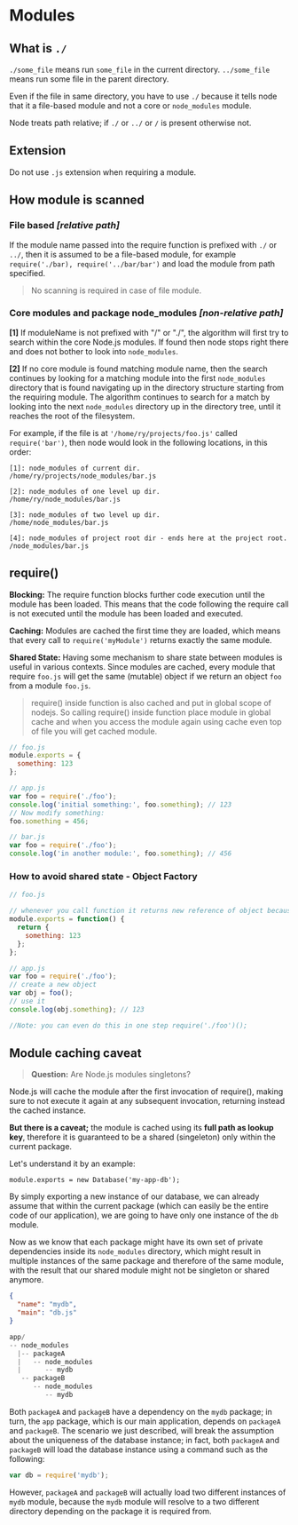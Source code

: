 # Modules

## What is `./`

`./some_file` means run `some_file` in the current directory. `../some_file` means run some file in the parent directory.

Even if the file in same directory, you have to use `./` because it tells node that it a file-based module and not a core or `node_modules` module.

Node treats path relative; if `./` or `../` or `/` is present otherwise not.

## Extension

Do not use `.js` extension when requiring a module.

## How module is scanned

### File based _[relative path]_

If the module name passed into the require function is prefixed with `./` or `../`, then it is assumed to be a file-based module, for example `require('./bar), require('../bar/bar')` and load the module from path specified.

> No scanning is required in case of file module.

### Core modules and package node_modules _[non-relative path]_

**[1]** If moduleName is not prefixed with "/" or "./", the algorithm will first try to search within the core Node.js modules. If found then node stops right there and does not bother to look into `node_modules`.

**[2]** If no core module is found matching module name, then the search continues by looking for a matching module into the first `node_modules` directory that is found navigating up in the directory structure starting from the requiring module. The algorithm continues to search for a match by looking into the next `node_modules` directory up in the directory tree, until it reaches the root of the filesystem.

For example, if the file is at `'/home/ry/projects/foo.js'` called `require('bar')`, then node would look in the following locations, in this order:

```
[1]: node_modules of current dir.
/home/ry/projects/node_modules/bar.js

[2]: node_modules of one level up dir.
/home/ry/node_modules/bar.js

[3]: node_modules of two level up dir.
/home/node_modules/bar.js

[4]: node_modules of project root dir - ends here at the project root.
/node_modules/bar.js
```

## require()

**Blocking:** The require function blocks further code execution until the module has been loaded. This means that the code following the require call is not executed until the module has been loaded and executed.

**Caching:** Modules are cached the first time they are loaded, which means that every call to `require('myModule')` returns exactly the same module.

**Shared State:** Having some mechanism to share state between modules is useful in various contexts. Since modules are cached, every module that require `foo.js` will get the same (mutable) object if we return an object `foo` from a module `foo.js`.

> require() inside function is also cached and put in global scope of nodejs. So calling require() inside function place module in global cache and when you access the module again using cache even top of file you will get cached module.

```js
// foo.js
module.exports = {
  something: 123
};

// app.js
var foo = require('./foo');
console.log('initial something:', foo.something); // 123
// Now modify something:
foo.something = 456;

// bar.js
var foo = require('./foo');
console.log('in another module:', foo.something); // 456
```

### How to avoid shared state - Object Factory

```js
// foo.js

// whenever you call function it returns new reference of object because of object literal
module.exports = function() {
  return {
    something: 123
  };
};

// app.js
var foo = require('./foo');
// create a new object
var obj = foo();
// use it
console.log(obj.something); // 123

//Note: you can even do this in one step require('./foo')();
```

## Module caching caveat

> **Question:** Are Node.js modules singletons?

Node.js will cache the module after the first invocation of require(), making sure to not execute it again at any subsequent invocation, returning instead the cached instance.

**But there is a caveat;** the module is cached using its **full path as lookup key**, therefore
it is guaranteed to be a shared (singeleton) only within the current package.

Let's understand it by an example:

```
module.exports = new Database('my-app-db');
```

By simply exporting a new instance of our database, we can already assume that within the current package (which can easily be the entire code of our application), we are going to have only one instance of the `db` module.

Now as we know that each package might have its own set of private dependencies inside its `node_modules` directory, which might result in multiple instances of the same package and therefore of the same module, with the result that our shared module might not be singleton or shared anymore.

```json
{
  "name": "mydb",
  "main": "db.js"
}
```

```js
app/
-- node_modules
  |-- packageA
  |   -- node_modules
  |      -- mydb
   -- packageB
      -- node_modules
         -- mydb
```

Both `packageA` and `packageB` have a dependency on the `mydb` package; in turn, the `app` package, which is our main application, depends on `packageA` and `packageB`. The scenario we just described, will break the assumption about the uniqueness of the database instance; in fact, both `packageA` and `packageB` will load the database instance using a command such as the following:

```js
var db = require('mydb');
```

However, `packageA` and `packageB` will actually load two different instances of `mydb` module, because the `mydb` module will resolve to a two different directory depending on the package it is required from.
